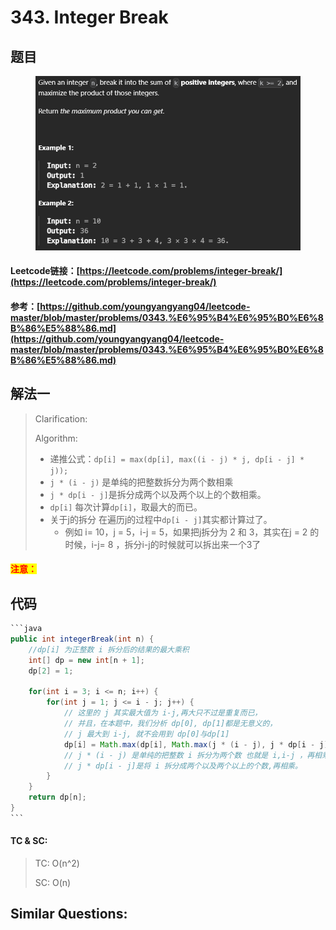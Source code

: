 # 343. Integer Break

## 题目

<figure><img src=".gitbook/assets/image (236).png" alt=""><figcaption></figcaption></figure>

#### Leetcode链接：[https://leetcode.com/problems/integer-break/](https://leetcode.com/problems/integer-break/)

#### 参考：[https://github.com/youngyangyang04/leetcode-master/blob/master/problems/0343.%E6%95%B4%E6%95%B0%E6%8B%86%E5%88%86.md](https://github.com/youngyangyang04/leetcode-master/blob/master/problems/0343.%E6%95%B4%E6%95%B0%E6%8B%86%E5%88%86.md)

## 解法一

> Clarification:&#x20;
>
> Algorithm:&#x20;
>
> * 递推公式：`dp[i] = max(dp[i], max((i - j) * j, dp[i - j] * j));`
> * `j * (i - j)` 是单纯的把整数拆分为两个数相乘
> * `j * dp[i - j]`是拆分成两个以及两个以上的个数相乘。
> * `dp[i]` 每次计算`dp[i]`，取最大的而已。
> * 关于j的拆分 在遍历j的过程中`dp[i - j]`其实都计算过了。
>   * 例如 i= 10，j = 5，i-j = 5，如果把j拆分为 2 和 3，其实在j = 2 的时候，i-j= 8 ，拆分i-j的时候就可以拆出来一个3了

#### <mark style="color:red;">注意：</mark>

## 代码

````java
```java
public int integerBreak(int n) {
    //dp[i] 为正整数 i 拆分后的结果的最大乘积
    int[] dp = new int[n + 1];
    dp[2] = 1;

    for(int i = 3; i <= n; i++) {
        for(int j = 1; j <= i - j; j++) {
            // 这里的 j 其实最大值为 i-j,再大只不过是重复而已，
            // 并且，在本题中，我们分析 dp[0], dp[1]都是无意义的，
            // j 最大到 i-j, 就不会用到 dp[0]与dp[1]
            dp[i] = Math.max(dp[i], Math.max(j * (i - j), j * dp[i - j]));
            // j * (i - j) 是单纯的把整数 i 拆分为两个数 也就是 i,i-j ，再相乘
            // j * dp[i - j]是将 i 拆分成两个以及两个以上的个数,再相乘。
        }
    }
    return dp[n];
}
```
````

#### TC & SC:&#x20;

> TC: O(n^2)
>
> SC: O(n)

## **Similar Questions:**&#x20;
